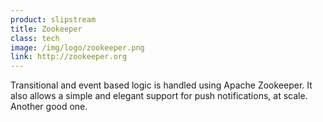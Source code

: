```yaml
---
product: slipstream
title: Zookeeper
class: tech
image: /img/logo/zookeeper.png
link: http://zookeeper.org
---
```


Transitional and event based logic is handled using Apache Zookeeper. It also allows a simple and elegant support for push notifications, at scale. Another good one.
